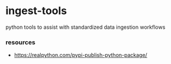 # ingest-tools
python tools to assist with standardized data ingestion workflows

### resources

- https://realpython.com/pypi-publish-python-package/
